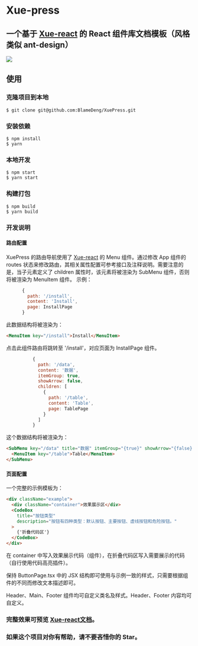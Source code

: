 # Xue-press

## 一个基于 [Xue-react](https://github.com/BlameDeng/xue-react) 的 React 组件库文档模板（风格类似 ant-design）

![](https://img.shields.io/badge/license-MIT-000000.svg)

## 使用

### 克隆项目到本地

```
$ git clone git@github.com:BlameDeng/XuePress.git
```

### 安装依赖

```
$ npm install
$ yarn
```

### 本地开发

```
$ npm start
$ yarn start
```

### 构建打包

```
$ npm build
$ yarn build
```

### 开发说明

#### 路由配置

XuePress 的路由导航使用了 [Xue-react](https://github.com/BlameDeng/xue-react) 的 Menu 组件。通过修改 App 组件的 routes 状态来修改路由，其相关属性配置可参考接口及注释说明。需要注意的是，当子元素定义了 children 属性时，该元素将被渲染为 SubMenu 组件，否则将被渲染为 MenuItem 组件。
示例：

```javascript
      {
        path: '/install',
        content: 'Install',
        page: InstallPage
      }
```

此数据结构将被渲染为：

```html
<MenuItem key="/install">Install</MenuItem>
```

点击此组件路由将跳转至 '/install'，对应页面为 InstallPage 组件。

```js
          {
            path: '/data',
            content: '数据',
            itemGroup: true,
            showArrow: false,
            children: [
              {
                path: '/table',
                content: 'Table',
                page: TablePage
              }
            ]
          }
```

这个数据结构将被渲染为：

```html
<SubMenu key="/data" title="数据" itemGroup="{true}" showArrow="{false}">
  <MenuItem key="/table">Table</MenuItem>
</SubMenu>
```

#### 页面配置

一个完整的示例模板为：

```html
<div className="example">
  <div className="container">效果展示区</div>
  <CodeBox
    title="按钮类型"
    description="按钮有四种类型：默认按钮、主要按钮、虚线按钮和危险按钮。"
  >
    {'折叠代码区'}
  </CodeBox>
</div>
```

在 container 中写入效果展示代码（组件），在折叠代码区写入需要展示的代码（自行使用代码高亮插件）。

保持 ButtonPage.tsx 中的 JSX 结构即可使用与示例一致的样式，只需要根据组件的不同而修改文本描述即可。

Header、Main、Footer 组件均可自定义类名及样式。Header、Footer 内容均可自定义。

### 完整效果可预览 [Xue-react文档](https://blamedeng.github.io/xue-reac)。

### 如果这个项目对你有帮助，请不要吝惜你的 Star。
